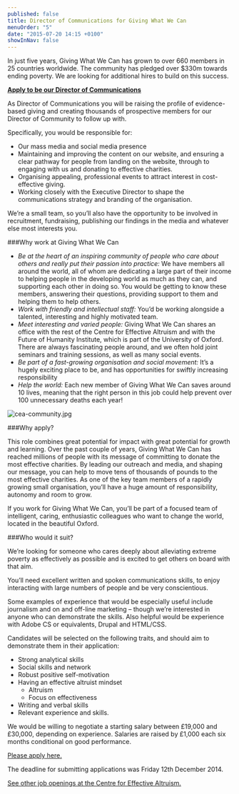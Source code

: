 ```yaml
---
published: false
title: Director of Communications for Giving What We Can
menuOrder: "5"
date: "2015-07-20 14:15 +0100"
showInNav: false
---
```



In just five years, Giving What We Can has grown to over 660 members in 25 countries worldwide. The community has pledged over $330m towards ending poverty. We are looking for additional hires to build on this success.

[**Apply to be our Director of Communications**](https://docs.google.com/forms/d/1cv0BikO2MGmnkBWz9-euTFbqHO0Ttbn-iM_KA7i5zII/viewform)

As Director of Communications you will be raising the profile of evidence-based giving and creating thousands of prospective members for our Director of Community to follow up with.

Specifically, you would be responsible for:

* Our mass media and social media presence
* Maintaining and improving the content on our website, and ensuring a clear pathway for people from landing on the website, through to engaging with us and donating to effective charities.
* Organising appealing, professional events to attract interest in cost-effective giving.
* Working closely with the Executive Director to shape the communications strategy and branding of the organisation.

We’re a small team, so you’ll also have the opportunity to be involved in recruitment, fundraising, publishing our findings in the media and whatever else most interests you.

###Why work at Giving What We Can

* _Be at the heart of an inspiring community of people who care about others and really put their passion into practice:_ We have members all around the world, all of whom are dedicating a large part of their income to helping people in the developing world as much as they can, and supporting each other in doing so. You would be getting to know these members, answering their questions, providing support to them and helping them to help others.
* _Work with friendly and intellectual staff:_ You’d be working alongside a talented, interesting and highly motivated team.
* _Meet interesting and varied people:_ Giving What We Can shares an office with the rest of the Centre for Effective Altruism and with the Future of Humanity Institute, which is part of the University of Oxford. There are always fascinating people around, and we often hold joint seminars and training sessions, as well as many social events.
* _Be part of a fast-growing organisation and social movement:_ It’s a hugely exciting place to be, and has opportunities for swiftly increasing responsibility
* _Help the world:_ Each new member of Giving What We Can saves around 10 lives, meaning that the right person in this job could help prevent over 100 unnecessary deaths each year!

![cea-community.jpg](/images/cea-community.jpg)

###Why apply?

This role combines great potential for impact with great potential for growth and learning. Over the past couple of years, Giving What We Can has reached millions of people with its message of committing to donate the most effective charities. By leading our outreach and media, and shaping our message, you can help to move tens of thousands of pounds to the most effective charities. As one of the key team members of a rapidly growing small organisation, you’ll have a huge amount of responsibility, autonomy and room to grow.

If you work for Giving What We Can, you’ll be part of a focused team of intelligent, caring, enthusiastic colleagues who want to change the world, located in the beautiful Oxford.

###Who would it suit?

We’re looking for someone who cares deeply about alleviating extreme poverty as effectively as possible and is excited to get others on board with that aim.

You’ll need excellent written and spoken communications skills, to enjoy interacting with large numbers of people and be very conscientious.

Some examples of experience that would be especially useful include journalism and on and off-line marketing – though we’re interested in anyone who can demonstrate the skills. Also helpful would be experience with Adobe CS or equivalents, Drupal and HTML/CSS.

Candidates will be selected on the following traits, and should aim to demonstrate them in their application:

* Strong analytical skills
* Social skills and network
* Robust positive self-motivation
* Having an effective altruist mindset
  * Altruism
  * Focus on effectiveness
* Writing and verbal skills
* Relevant experience and skills.

We would be willing to negotiate a starting salary between £19,000 and £30,000, depending on experience. Salaries are raised by £1,000 each six months conditional on good performance.

[Please apply here.](https://docs.google.com/forms/d/1cv0BikO2MGmnkBWz9-euTFbqHO0Ttbn-iM_KA7i5zII/viewform)

The deadline for submitting applications was Friday 12th December 2014.

[See other job openings at the Centre for Effective Altruism.](/careers/)
